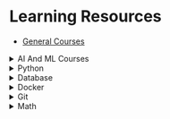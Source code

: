 # Learning Resources

- [General Courses](https://github.com/Developer-Y/cs-video-courses?fbclid=IwAR2aeYYlAK3-BuFZ2i9tn4on_6_oFI6RJb77mtmBTwTOZKKvqQJgexONrCM)

<details>

<summary>AI And ML Courses</summary>

- [From-0-to-Research-Scientist-resources-guide](https://github.com/ahmedbahaaeldin/From-0-to-Research-Scientist-resources-guide?fbclid=IwAR1emI-9_ocq_iV2wErhMUkzWWPQKwr-X56ArQwldO3485yUpHTz_yfcS-o)

- [ML-For-Beginners Microsoft](https://github.com/microsoft/ML-For-Beginners?fbclid=IwAR0ItfAK5HGgSbN7LWNUy__IDuRW1GLNNkv8g0sezFYlvy3ai7U7rToIWiw)
- [CS50’s Introduction to Artificial Intelligence with Python](https://cs50.harvard.edu/ai/2024/)

- [Introduction to Data Science with Python](https://pll.harvard.edu/course/introduction-data-science-python)

- [Machine Learning and AI with Python](https://pll.harvard.edu/course/machine-learning-and-ai-python)

- [Data Science: Machine Learning - April 2024](https://pll.harvard.edu/course/data-science-machine-learning/2024-04)

- [Machine Learning Course - CS 156](https://www.youtube.com/playlist?list=PLD63A284B7615313A)
</details>

<details>
<summary>Python</summary>

- [CS50’s Introduction to Programming with Python](https://cs50.harvard.edu/python/2022/)

- [بالعربي Big Data Python](https://www.youtube.com/watch?v=XKQaCF_Om8o&list=PLrooD4hY1QqDjPYUvDsxjfh9np7DjBwAg&index=3&pp=iAQB)

</details>

<details>
<summary>Database</summary>

- [CS50’s Introduction to Databases with SQL](https://cs50.harvard.edu/sql/2024)
- [SQL for Data Analysis بالعربي Big Data](https://www.youtube.com/watch?v=kb-_GbpH3sQ&list=PLrooD4hY1QqADSWBJISGAq_qEPIed550b&index=2&t=2134s&pp=iAQB)
- [CMU Intro to Database Systems (15-445/645 - Fall 2023)](https://www.youtube.com/playlist?list=PLSE8ODhjZXjbj8BMuIrRcacnQh20hmY9g)
- [Distributed Data Management](https://www.tele-task.de/series/1224/)
</details>

<details>
<summary>Docker</summary>

- [Docker بالعربي Big Data](https://www.youtube.com/watch?v=PrusdhS2lmo&list=PLrooD4hY1QqADSWBJISGAq_qEPIed550b&index=1&t=1683s&pp=iAQB)
- [Docker Tutorial for Beginners TechWorld with Nana](https://www.youtube.com/watch?v=3c-iBn73dDE&list=WL&index=4&pp=gAQBiAQB)
- [Docker Tutorial for Beginners Freecodecamp](https://www.youtube.com/watch?v=fqMOX6JJhGo)
</details>

<details>
<summary>Git</summary>

- [Git بالعربي Big Data](https://www.youtube.com/watch?v=Q6G-J54vgKc&list=PLrooD4hY1QqDjPYUvDsxjfh9np7DjBwAg&index=2&t=36s&pp=iAQB)
- [Elzero Git](https://www.youtube.com/watch?v=ACOiGZoqC8w&list=PLDoPjvoNmBAw4eOj58MZPakHjaO3frVMF)

</details>

<details>
<summary>Math</summary>

- [anaHr Calculas](https://www.youtube.com/@anaHr/playlists)
- 
</details>

